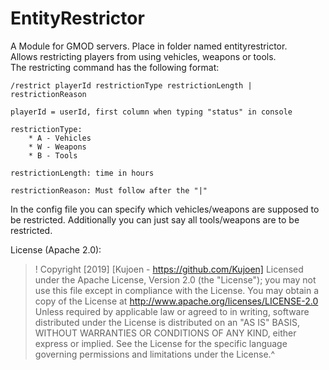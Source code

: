 # EntityRestrictor
A Module for GMOD servers. 
Place in folder named entityrestrictor.  
Allows restricting players from using vehicles, weapons or tools.  
The restricting command has the following format: 
    
    /restrict playerId restrictionType restrictionLength | restrictionReason

    playerId = userId, first column when typing "status" in console

    restrictionType:
        * A - Vehicles
        * W - Weapons
        * B - Tools

    restrictionLength: time in hours

    restrictionReason: Must follow after the "|"




In the config file you can specify which vehicles/weapons are supposed to be restricted. Additionally you can just say all tools/weapons are to be restricted.





License (Apache 2.0):
>!  Copyright [2019] [Kujoen - https://github.com/Kujoen]
Licensed under the Apache License, Version 2.0 (the "License");
you may not use this file except in compliance with the License.
You may obtain a copy of the License at
    http://www.apache.org/licenses/LICENSE-2.0
Unless required by applicable law or agreed to in writing, software
distributed under the License is distributed on an "AS IS" BASIS,
WITHOUT WARRANTIES OR CONDITIONS OF ANY KIND, either express or implied.
See the License for the specific language governing permissions and
limitations under the License.^










